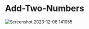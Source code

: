 # Add-Two-Numbers
![Screenshot 2023-12-08 141055](https://github.com/Pragyac9/Add-Two-Numbers/assets/136442660/4148d13b-477e-4e6e-a97c-cbed932722e1)
